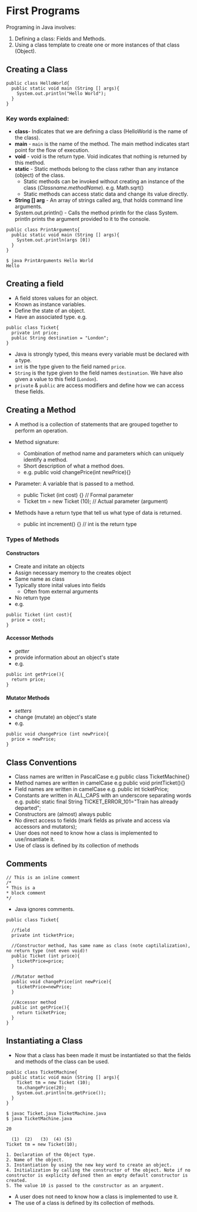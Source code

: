 # First Programs

Programing in Java involves:

1) Defining a class: Fields and Methods.
2) Using a class template to create one or more instances of that class (Object).

## Creating a Class
~~~
public class HelloWorld{
  public static void main (String [] args){
    System.out.println("Hello World");
  }
}
~~~
### Key words explained:
* **class**- Indicates that we are defining a class (HelloWorld is the name of the class). 
* **main** - `main` is the name of the method. The main method indicates start point for the flow of execution.
* **void** - void is the return type. Void indicates that nothing is returned by this method.
* **static** - Static methods belong to the class rather than any instance (object) of the class. <br>
  * Static methods can be invoked without creating an instance of the class (*Classname.methodName*). e.g. Math.sqrt()
  * Static methods can access static data and change its value directly. 
* **String [] arg** - An array of strings called arg, that holds command line arguments.
* System.out.println() - Calls the method println for the class System. println prints the argument provided to it to the console.

~~~
public class PrintArguments{
  public static void main (String [] args){
    System.out.println(args [0])
  }
}
~~~
~~~
$ java PrintArguments Hello World
Hello
~~~
## Creating a field 

* A field stores values for an object.
* Known as instance variables.
* Define the state of an object.
* Have an associated type.
e.g.
~~~
public class Ticket{
  private int price;
  public String destination = "London";
}
~~~
* Java is strongly typed, this means every variable must be declared with a type. 
* `int` is the type given to the field named `price`.
* `String` is the type given to the field names `destination`. We have also given a value to this field (`London`).
* `private` & `public` are access modifiers and define how we can access these fields.

## Creating a Method

* A method is a collection of statements that are grouped together to perform an operation.
* Method signature: 
  - Combination of method name and parameters which can uniquely identify a method. <br>
  - Short description of what a  method does.
  - e.g. public void changePrice(int newPrice){}

* Parameter: A variable that is passed to a method. 
  - public Ticket (int cost) {} // Formal parameter
  - Ticket tm =  new Ticket (10); // Actual parameter (argument) 

* Methods have a return type that tell us what type of data is returned.
  - public int increment() {} // int is the return type

### Types of Methods

#### Constructors

* Create and initate an objects 
* Assign necessary memory to the creates object
* Same name as class
* Typically store inital values into fields
  - Often from external arguments
* No return type
* e.g.
~~~
public Ticket (int cost){
  price = cost;
}
~~~

#### Accessor Methods
* *getter* 
* provide information about an object's state
* e.g.
~~~
public int getPrice(){
  return price;
}
~~~

#### Mutator Methods
* *setters*
* change (mutate) an object's state
* e.g.
~~~
public void changePrice (int newPrice){
  price = newPrice;
}
~~~

## Class Conventions

* Class names are written in PascalCase e.g public class TicketMachine{}
* Method names are written in camelCase e.g public void printTicket(){}
* Field names are written in camelCase e.g. public int ticketPrice;
* Constants are written in ALL_CAPS with an underscore separating words e.g. 
public static final String TICKET_ERROR_101="Train has already departed";
* Constructors are (almost) always public
* No direct access to fields (mark fields as private and access via accessors and mutators);
* User does not need to know how a class is implemented to use/insantiate it.
* Use of class is defined by its collection of methods

## Comments
~~~
// This is an inline comment 
/*
* This is a
* block comment 
*/
~~~
* Java ignores comments.
~~~
public class Ticket{
  
  //field
  private int ticketPrice; 
  
  //Constructor method, has same name as class (note captilalization), no return type (not even void)!  
  public Ticket (int price){ 
    ticketPrice=price;
  }
  
  //Mutator method
  public void changePrice(int newPrice){
    ticketPrice=newPrice;
  }
  
  //Accessor method
  public int getPrice(){
    return ticketPrice;
  }    
}
~~~

## Instantiating a Class

* Now that a class has been made it must be instantiated so that the fields and methods of the class can be used.

~~~
public class TicketMachine{
  public static void main (String [] args){
    Ticket tm = new Ticket (10);
    tm.changePrice(20);
    System.out.println(tm.getPrice());
  }
}
~~~
~~~
$ javac Ticket.java TicketMachine.java
$ java TicketMachine.java

20
~~~
~~~
  (1)  (2)   (3)  (4) (5)
Ticket tm = new Ticket(10);

1. Declaration of the Object type.
2. Name of the object.
3. Instantiation by using the new key word to create an object.
4. Initialization by calling the constructor of the object. Note if no constructor is explicity defined then an empty default constructor is created.
5. The value 10 is passed to the constructor as an argument. 
~~~
* A user does not need to know how a class is implemented to use it.
* The use of a class is defined by its collection of methods.
